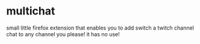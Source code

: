 # multichat
small little firefox extension that enables you to add switch a twitch channel chat to any channel you please! it has no use!

